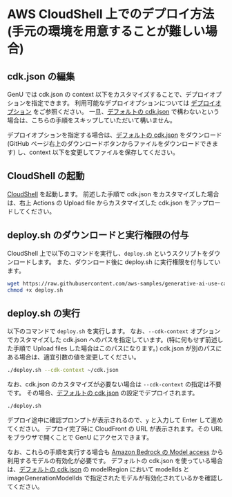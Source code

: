 # AWS CloudShell 上でのデプロイ方法 (手元の環境を用意することが難しい場合)

## cdk.json の編集

GenU では cdk.json の context 以下をカスタマイズすることで、デプロイオプションを指定できます。
利用可能なデプロイオプションについては [デプロイオプション](/docs/DEPLOY_OPTION.md) をご参照ください。
一旦、[デフォルトの cdk.json](/packages/cdk/cdk.json) で構わないという場合は、こちらの手順をスキップしていただいて構いません。

デプロイオプションを指定する場合は、[デフォルトの cdk.json](/packages/cdk/cdk.json) をダウンロード (GitHub ページ右上のダウンロードボタンからファイルをダウンロードできます) し、context 以下を変更してファイルを保存してください。

## CloudShell の起動

[CloudShell](https://console.aws.amazon.com/cloudshell/home) を起動します。
前述した手順で cdk.json をカスタマイズした場合は、右上 Actions の Upload file からカスタマイズした cdk.json をアップロードしてください。

## deploy.sh のダウンロードと実行権限の付与

CloudShell 上で以下のコマンドを実行し、`deploy.sh` というスクリプトをダウンロードします。
また、ダウンロード後に deploy.sh に実行権限を付与しています。

```bash
wget https://raw.githubusercontent.com/aws-samples/generative-ai-use-cases-jp/refs/heads/main/deploy.sh
chmod +x deploy.sh
```

## deploy.sh の実行

以下のコマンドで `deploy.sh` を実行します。
なお、`--cdk-context` オプションでカスタマイズした cdk.json へのパスを指定しています。(特に何もせず前述した手順で Upload files した場合はこのパスになります。)
cdk.json が別のパスにある場合は、適宜引数の値を変更してください。

```bash
./deploy.sh --cdk-context ~/cdk.json
```

なお、cdk.json のカスタマイズが必要ない場合は `--cdk-context` の指定は不要です。
その場合、[デフォルトの cdk.json](/packages/cdk/cdk.json) の設定でデプロイされます。

```bash
./deploy.sh
```

デプロイ途中に確認プロンプトが表示されるので、`y` と入力して Enter して進めてください。
デプロイ完了時に CloudFront の URL が表示されます。その URL をブラウザで開くことで GenU にアクセスできます。

なお、これらの手順を実行する場合も [Amazon Bedrock の Model access](https://console.aws.amazon.com/bedrock/home#/modelaccess) から利用するモデルの有効化が必要です。
デフォルトの cdk.json を使っている場合は、[デフォルトの cdk.json](/packages/cdk/cdk.json) の modelRegion において modelIds と imageGenerationModelIds で指定されたモデルが有効化されているかを確認してください。
